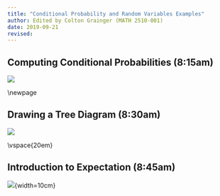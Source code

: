 ```yaml
---
title: "Conditional Probability and Random Variables Examples"
author: Edited by Colton Grainger (MATH 2510-001)
date: 2019-09-21
revised:
---
```


## Computing Conditional Probabilities (8:15am)

![](/home/colton/rote/2019-09-21-global-warming.png)

\newpage

## Drawing a Tree Diagram (8:30am)

![](/home/colton/rote/2019-09-21-lupus.png)

\vspace{20em}

## Introduction to Expectation (8:45am)

![](/home/colton/rote/2019-09-21-weighted-coin.png){width=10cm}
